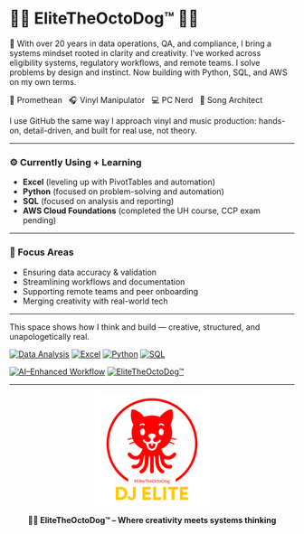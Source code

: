 # 🤙🏽 **EliteTheOctoDog™** 🐙🐶

🎯 With over 20 years in data operations, QA, and compliance, I bring a systems mindset rooted in clarity and creativity. I’ve worked across eligibility systems, regulatory workflows, and remote teams. I solve problems by design and instinct. Now building with Python, SQL, and AWS on my own terms.

🧠 Promethean   🎧 Vinyl Manipulator   💻 PC Nerd   🎼 Song Architect

I use GitHub the same way I approach vinyl and music production: hands-on, detail-driven, and built for real use, not theory.

---

### ⚙️ Currently Using + Learning
- **Excel** (leveling up with PivotTables and automation)
- **Python** (focused on problem-solving and automation)
- **SQL** (focused on analysis and reporting)
- **AWS Cloud Foundations** (completed the UH course, CCP exam pending)

---

### 🎯 Focus Areas
- Ensuring data accuracy & validation
- Streamlining workflows and documentation
- Supporting remote teams and peer onboarding
- Merging creativity with real-world tech

---

This space shows how I think and build — creative, structured, and unapologetically real.

<!-- 🎯 Core Stack -->
[![Data Analysis](https://img.shields.io/badge/Data_Analysis-4B5563?style=for-the-badge&logo=google-analytics&logoColor=white)]()
[![Excel](https://img.shields.io/badge/Excel-217346?style=for-the-badge&logo=microsoft-excel&logoColor=white)]()
[![Python](https://img.shields.io/badge/Python-5B63D2?style=for-the-badge&logo=python&logoColor=white)]()
[![SQL](https://img.shields.io/badge/SQL-3B82F6?style=for-the-badge&logo=postgresql&logoColor=white)]()

<!-- ⚙️ AI + Creative Identity -->
[![AI–Enhanced Workflow](https://img.shields.io/badge/AI–Enhanced_Workflow-EC4899?style=for-the-badge&logo=openai&logoColor=white)]()
[![EliteTheOctoDog™](https://img.shields.io/badge/EliteTheOctoDog™-0D9488?style=for-the-badge)]()

---

<p align="center">
  <img src="image/20250420-OctoDog-djE-GITHUB-tp.png" alt="EliteTheOctoDog Logo" width="200"/>
</p>

<p align="center">
  <strong>🐙🐶 EliteTheOctoDog™ – Where creativity meets systems thinking</strong>
</p>
